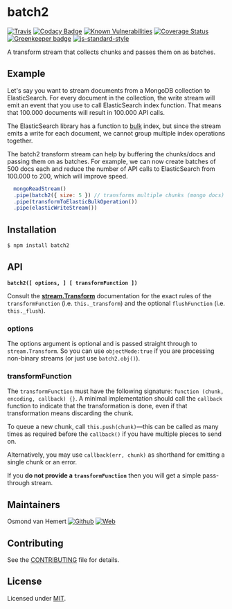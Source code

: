 # batch2

[![Travis](https://img.shields.io/travis/com/ovhemert/batch2.svg?branch=master&logo=travis)](https://travis-ci.com/ovhemert/batch2)
[![Codacy Badge](https://api.codacy.com/project/badge/Grade/706df16ae6124bb782e7e4a78a0bcfc3)](https://www.codacy.com/app/ovhemert/batch2?utm_source=github.com&amp;utm_medium=referral&amp;utm_content=ovhemert/batch2&amp;utm_campaign=Badge_Grade)
[![Known Vulnerabilities](https://snyk.io/test/npm/batch2/badge.svg)](https://snyk.io/test/npm/batch2)
[![Coverage Status](https://coveralls.io/repos/github/ovhemert/batch2/badge.svg?branch=master)](https://coveralls.io/github/ovhemert/batch2?branch=master)
[![Greenkeeper badge](https://badges.greenkeeper.io/ovhemert/batch2.svg)](https://greenkeeper.io/)
[![js-standard-style](https://img.shields.io/badge/code%20style-standard-brightgreen.svg?style=flat)](http://standardjs.com/)

A transform stream that collects chunks and passes them on as batches.

## Example

Let's say you want to stream documents from a MongoDB collection to ElasticSearch. For every document in the collection, the write stream will emit an event that you use to call ElasticSearch index function. That means that 100.000 documents will result in 100.000 API calls.

The ElasticSearch library has a function to [bulk](https://www.elastic.co/guide/en/elasticsearch/client/javascript-api/current/api-reference.html#api-bulk) index, but since the stream emits a write for each document, we cannot group multiple index operations together.

The batch2 transform stream can help by buffering the chunks/docs and passing them on as batches. For example, we can now create batches of 500 docs each and reduce the number of API calls to ElasticSearch from 100.000 to 200, which will improve speed.

```js
  mongoReadStream()
  .pipe(batch2({ size: 5 }) // transforms multiple chunks (mongo docs) to [chunk, chunk, chunk, chunk, chunk]
  .pipe(transformToElasticBulkOperation())
  .pipe(elasticWriteStream())
```

## Installation

```bash
$ npm install batch2
```

## API

<b><code>batch2([ options, ] [ transformFunction ])</code></b>

Consult the **[stream.Transform](http://nodejs.org/docs/latest/api/stream.html#stream_class_stream_transform)** documentation for the exact rules of the `transformFunction` (i.e. `this._transform`) and the optional `flushFunction` (i.e. `this._flush`).

### options

The options argument is optional and is passed straight through to `stream.Transform`. So you can use `objectMode:true` if you are processing non-binary streams (or just use `batch2.obj()`).

### transformFunction

The `transformFunction` must have the following signature: `function (chunk, encoding, callback) {}`. A minimal implementation should call the `callback` function to indicate that the transformation is done, even if that transformation means discarding the chunk.

To queue a new chunk, call `this.push(chunk)`&mdash;this can be called as many times as required before the `callback()` if you have multiple pieces to send on.

Alternatively, you may use `callback(err, chunk)` as shorthand for emitting a single chunk or an error.

If you **do not provide a `transformFunction`** then you will get a simple pass-through stream.

## Maintainers

Osmond van Hemert
[![Github](https://img.shields.io/badge/-website.svg?style=social&logoColor=333&logo=github)](https://github.com/ovhemert/about)
[![Web](https://img.shields.io/badge/-website.svg?style=social&logoColor=333&logo=nextdoor)](https://www.osmondvanhemert.nl)

## Contributing

See the [CONTRIBUTING](./docs/CONTRIBUTING.md) file for details.

## License

Licensed under [MIT](./LICENSE).
